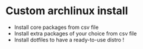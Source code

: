 # Custom archlinux install

- Install core packages from csv file
- Install extra packages of your choice from csv file
- Install dotfiles to have a ready-to-use distro !
